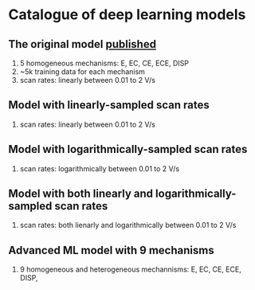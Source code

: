 # Catalogue of deep learning models 

## The original model [published](https://pubs.acs.org/doi/10.1021/acsmeasuresciau.2c00045)
1. 5 homogeneous mechanisms: E, EC, CE, ECE, DISP
2. ~5k training data for each mechanism
3. scan rates: linearly between 0.01 to 2 V/s

## Model with linearly-sampled scan rates
1. scan rates: linearly between 0.01 to 2 V/s

## Model with logarithmically-sampled scan rates
1. scan rates: logarithmically between 0.01 to 2 V/s

## Model with both linearly and logarithmically-sampled scan rates
1. scan rates: both lienarly and logarithmically between 0.01 to 2 V/s

## Advanced ML model with 9 mechanisms
1. 9 homogeneous and heterogeneous mechannisms: E, EC, CE, ECE, DISP, 
